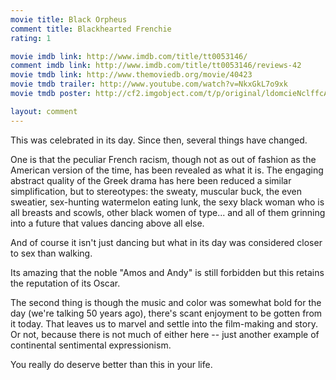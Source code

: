 ```yaml
---
movie title: Black Orpheus
comment title: Blackhearted Frenchie
rating: 1

movie imdb link: http://www.imdb.com/title/tt0053146/
comment imdb link: http://www.imdb.com/title/tt0053146/reviews-42
movie tmdb link: http://www.themoviedb.org/movie/40423
movie tmdb trailer: http://www.youtube.com/watch?v=NkxGkL7o9xk
movie tmdb poster: http://cf2.imgobject.com/t/p/original/ldomcieNclffcAZCIiFWWkf9Sqa.jpg

layout: comment
---
```


This was celebrated in its day. Since then, several things have changed.

One is that the peculiar French racism, though not as out of fashion as the American version of the time, has been revealed as what it is. The engaging abstract quality of the Greek drama has here been reduced a similar simplification, but to stereotypes: the sweaty, muscular buck, the even sweatier, sex-hunting watermelon eating lunk, the sexy black woman who is all breasts and scowls, other black women of type... and all of them grinning into a future that values dancing above all else.

And of course it isn't just dancing but what in its day was considered closer to sex than walking.

Its amazing that the noble "Amos and Andy" is still forbidden but this retains the reputation of its Oscar.

The second thing is though the music and color was somewhat bold for the day (we're talking 50 years ago), there's scant enjoyment to be gotten from it today. That leaves us to marvel and settle into the film-making and story. Or not, because there is not much of either here -- just another example of continental sentimental expressionism.

You really do deserve better than this in your life.